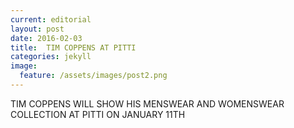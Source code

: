 ```yaml
---
current: editorial
layout: post
date: 2016-02-03
title:  TIM COPPENS AT PITTI
categories: jekyll
image:
  feature: /assets/images/post2.png
---
```


TIM COPPENS WILL SHOW HIS MENSWEAR AND WOMENSWEAR COLLECTION
AT PITTI ON JANUARY 11TH
